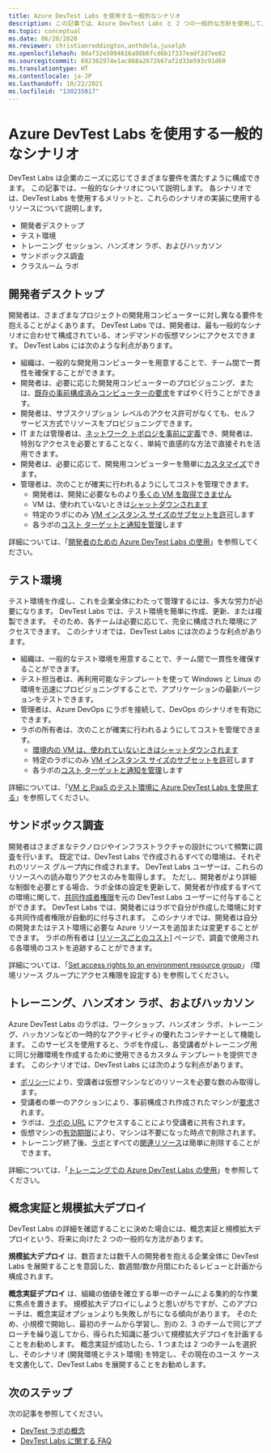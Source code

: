 ```yaml
---
title: Azure DevTest Labs を使用する一般的なシナリオ
description: この記事では、Azure DevTest Labs と 2 つの一般的な方針を使用して、組織でサービスの使用を開始するための主要なシナリオを提供します。
ms.topic: conceptual
ms.date: 06/20/2020
ms.reviewer: christianreddington,anthdela,juselph
ms.openlocfilehash: 9daf32e5094616a98b6fcd6b1f337eadf2d7ee82
ms.sourcegitcommit: 692382974e1ac868a2672b67af2d33e593c91d60
ms.translationtype: HT
ms.contentlocale: ja-JP
ms.lasthandoff: 10/22/2021
ms.locfileid: "130235017"
---
```

# <a name="popular-scenarios-for-using-azure-devtest-labs"></a>Azure DevTest Labs を使用する一般的なシナリオ
DevTest Labs は企業のニーズに応じてさまざまな要件を満たすように構成できます。  この記事では、一般的なシナリオについて説明します。 各シナリオでは、DevTest Labs を使用するメリットと、これらのシナリオの実装に使用するリソースについて説明します。  

- 開発者デスクトップ
- テスト環境
- トレーニング セッション、ハンズオン ラボ、およびハッカソン
- サンドボックス調査
- クラスルーム ラボ

## <a name="developer-desktops"></a>開発者デスクトップ
開発者は、さまざまなプロジェクトの開発用コンピューターに対し異なる要件を抱えることがよくあります。 DevTest Labs では、開発者は、最も一般的なシナリオに合わせて構成されている、オンデマンドの仮想マシンにアクセスできます。 DevTest Labs には次のような利点があります。

- 組織は、一般的な開発用コンピューターを用意することで、チーム間で一貫性を確保することができます。
- 開発者は、必要に応じた開発用コンピューターのプロビジョニング、または、[既存の事前構成済みコンピューターの要求](devtest-lab-add-claimable-vm.md)をすばやく行うことができます。
- 開発者は、サブスクリプション レベルのアクセス許可がなくても、セルフ サービス方式でリソースをプロビジョニングできます。
- IT または管理者は、[ネットワーク トポロジを事前に定義](devtest-lab-configure-vnet.md)でき、開発者は、特別なアクセスを必要とすることなく、単純で直感的な方法で直接それを活用できます。
- 開発者は、必要に応じて、開発用コンピューターを簡単に[カスタマイズ](devtest-lab-add-vm.md#add-artifacts-after-installation)できます。
- 管理者は、次のことが確実に行われるようにしてコストを管理できます。
    - 開発者は、開発に必要なものより[多くの VM を取得できません](devtest-lab-set-lab-policy.md#set-virtual-machines-per-user)
    - VM は、使われていないときは[シャットダウンされます](devtest-lab-set-lab-policy.md#set-auto-shutdown)
    - 特定のラボにのみ [VM インスタンス サイズのサブセットを許可](devtest-lab-set-lab-policy.md#set-allowed-virtual-machine-sizes)します
    - 各ラボの[コスト ターゲットと通知を管理](devtest-lab-configure-cost-management.md)します

詳細については、「[開発者のための Azure DevTest Labs の使用](devtest-lab-developer-lab.md)」を参照してください。 

## <a name="test-environments"></a>テスト環境
テスト環境を作成し、これを企業全体にわたって管理するには、多大な労力が必要になります。 DevTest Labs では、テスト環境を簡単に作成、更新、または複製できます。 そのため、各チームは必要に応じて、完全に構成された環境にアクセスできます。 このシナリオでは、DevTest Labs には次のような利点があります。

- 組織は、一般的なテスト環境を用意することで、チーム間で一貫性を確保することができます。
- テスト担当者は、再利用可能なテンプレートを使って Windows と Linux の環境を迅速にプロビジョニングすることで、アプリケーションの最新バージョンをテストできます。
- 管理者は、Azure DevOps にラボを接続して、DevOps のシナリオを有効にできます。
- ラボの所有者は、次のことが確実に行われるようにしてコストを管理できます。
    - [環境内の VM は、使われていないときはシャットダウンされます](devtest-lab-set-lab-policy.md#set-auto-shutdown)
    - 特定のラボにのみ [VM インスタンス サイズのサブセットを許可](devtest-lab-set-lab-policy.md#set-allowed-virtual-machine-sizes)します
    - 各ラボの[コスト ターゲットと通知を管理](devtest-lab-configure-cost-management.md)します

詳細については、「[VM と PaaS のテスト環境に Azure DevTest Labs を使用する](devtest-lab-test-env.md)」を参照してください。

## <a name="sandboxed-investigations"></a>サンドボックス調査
開発者はさまざまなテクノロジやインフラストラクチャの設計について頻繁に調査を行います。 既定では、DevTest Labs で作成されるすべての環境は、それぞれのリソース グループ内に作成されます。 DevTest Labs ユーザーは、これらのリソースへの読み取りアクセスのみを取得します。 ただし、開発者がより詳細な制御を必要とする場合、ラボ全体の設定を更新して、開発者が作成するすべての環境に関して、[共同作成者権限](https://azure.microsoft.com/updates/azure-devtest-labs-view-and-set-access-rights-to-an-environment-rg/)を元の DevTest Labs ユーザーに付与することができます。  DevTest Labs では、開発者にはラボで自分が作成した環境に対する共同作成者権限が自動的に付与されます。  このシナリオでは、開発者は自分の開発またはテスト環境に必要な Azure リソースを追加または変更することができます。 ラボの所有者は [[リソースごとのコスト]](devtest-lab-configure-cost-management.md#view-cost-by-resource) ページで、調査で使用される各環境のコストを追跡することができます。

詳細については、「[Set access rights to an environment resource group](https://aka.ms/dtl-sandbox)」 (環境リソース グループにアクセス権限を設定する) を参照してください。

## <a name="trainings-hands-on-labs-and-hackathons"></a>トレーニング、ハンズオン ラボ、およびハッカソン 
Azure DevTest Labs のラボは、ワークショップ、ハンズオン ラボ、トレーニング、ハッカソンなどの一時的なアクティビティの優れたコンテナーとして機能します。  このサービスを使用すると、ラボを作成し、各受講者がトレーニング用に同じ分離環境を作成するために使用できるカスタム テンプレートを提供できます。 このシナリオでは、DevTest Labs には次のような利点があります。

- [ポリシー](devtest-lab-set-lab-policy.md)により、受講者は仮想マシンなどのリソースを必要な数のみ取得します。
- 受講者の単一のアクションにより、事前構成され作成されたマシンが[要求](devtest-lab-add-claimable-vm.md)されます。
- ラボは、[ラボの URL](/azure/devtest-labs/devtest-lab-faq#how-do-i-share-a-direct-link-to-my-lab) にアクセスすることにより受講者に共有されます。
- 仮想マシンの[有効期限](devtest-lab-add-vm.md#create-and-add-virtual-machines)により、マシンは不要になった時点で削除されます。
- トレーニング終了後、[ラボ](devtest-lab-delete-lab-vm.md#delete-a-lab)とすべての[関連リソース](/azure/devtest-labs/devtest-lab-faq#how-do-i-automate-the-process-of-deleting-all-the-vms-in-my-lab)は簡単に削除することができます。

詳細については、「[トレーニングでの Azure DevTest Labs の使用](devtest-lab-training-lab.md)」を参照してください。  

## <a name="proof-of-concept-vs-scaled-deployment"></a>概念実証と規模拡大デプロイ
DevTest Labs の詳細を確認することに決めた場合には、概念実証と規模拡大デプロイという、将来に向けた 2 つの一般的な方法があります。  

**規模拡大デプロイ** は、数百または数千人の開発者を抱える企業全体に DevTest Labs を展開することを意図した、数週間/数か月間にわたるレビューと計画から構成されます。

**概念実証デプロイ** は、組織の価値を確立する単一のチームによる集約的な作業に焦点を置きます。 規模拡大デプロイにしようと思いがちですが、このアプローチは、概念実証オプションよりも失敗しがちになる傾向があります。 そのため、小規模で開始し、最初のチームから学習し、別の 2、3 のチームで同じアプローチを繰り返してから、得られた知識に基づいて規模拡大デプロイを計画することをお勧めします。 概念実証が成功したら、1 つまたは 2 つのチームを選択し、そのシナリオ (開発環境とテスト環境) を特定し、その現在のユース ケースを文書化して、DevTest Labs を展開することをお勧めします。

## <a name="next-steps"></a>次のステップ
次の記事を参照してください。

- [DevTest ラボの概念](devtest-lab-concepts.md)
- [DevTest Labs に関する FAQ](devtest-lab-faq.yml)
